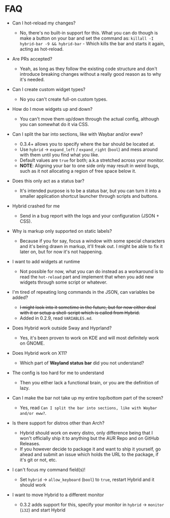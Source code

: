# FAQ
- Can I hot-reload my changes?
  - No, there's no built-in support for this. What you can do though is make a button on your bar and set the command as: `killall -I hybrid-bar -9 && hybrid-bar` - Which kills the bar and starts it again, acting as hot-reload.

- Are PRs accepted?
  - Yeah, as long as they follow the existing code structure and don't introduce breaking changes without a really good reason as to why it's needed.

- Can I create custom widget types?
  - No you can't create full-on custom types.

- How do I move widgets up and down?
  - You can't move them up/down through the actual config, although you can somewhat do it via CSS.

- Can I split the bar into sections, like with Waybar and/or eww?
  - 0.3.4+ allows you to specify where the bar should be located at.
  - Use `hybrid` -> `expand_left` / `expand_right` (`bool`) and mess around with them until you find what you like.
  - Default values are `true` for both; a.k.a stretched across your monitor.
  - **NOTE**: Aligning your bar to one side only may result in weird bugs, such as it not allocating a region of free space below it.

- Does this only act as a status bar?
  - It's intended purpose is to be a status bar, but you can turn it into a smaller application shortcut launcher through scripts and buttons.

- Hybrid crashed for me
  - Send in a bug report with the logs and your configuration (JSON + CSS).

- Why is markup only supported on static labels?
  - Because if you for say, focus a window with some special characters and it's being drawn in markup, it'll freak out. I might be able to fix it later on, but for now it's not happening.

- I want to add widgets at runtime
  - Not possible for now, what you can do instead as a workaround is to read the `hot-reload` part and implement that when you add new widgets through some script or whatever.

- I'm tired of repeating long commands in the JSON, can variables be added?
  - ~~I might look into it sometime in the future, but for now either deal with it or setup a shell-script which is called from Hybrid.~~
  - Added in 0.2.9, read `VARIABLES.md`.

- Does Hybrid work outside Sway and Hyprland?
  - Yes, it's been proven to work on KDE and will most definitely work on GNOME.

- Does Hybrid work on X11?
  - Which part of **Wayland status bar** did you not understand?

- The config is too hard for me to understand
  - Then you either lack a functional brain, or you are the definition of lazy.

- Can I make the bar not take up my entire top/bottom part of the screen?
  - Yes, read `Can I split the bar into sections, like with Waybar and/or eww?`.

- Is there support for distros other than Arch?
  - Hybrid should work on every distro, only difference being that I won't officially ship it to anything but the AUR Repo and on GitHub Releases.
  - If you however decide to package it and want to ship it yourself, go ahead and submit an issue which holds the URL to the package, if it's git or not, etc.

- I can't focus my command field(s)!
  - Set `hybrid` -> `allow_keyboard` (`bool`) to `true`, restart Hybrid and it should work

- I want to move Hybrid to a different monitor
  - 0.3.2 adds support for this, specify your monitor in `hybrid` -> `monitor` (`i32`) and start Hybrid

